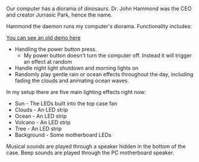 Our computer has a diorama of dinosaurs. Dr. John Hammond was the CEO and creator Jurrasic Park, hence the name. 

Hammond the daemon runs my computer's diorama. Functionality includes:

[You can see an old demo here](https://www.youtube.com/watch?v=PUWBkOYjC0Y)

* Handling the power button press. 
	- My power button doesn't turn the computer off. Instead it will trigger an effect at random
* Handle night light shutdown and morning lights on
* Randomly play gentle rain or ocean effects throughout the day, including fading the clouds and animating ocean waves.

In my setup there are five main lighting effects right now:
 * Sun - The LEDs built into the top case fan
 * Clouds - An LED strip
 * Ocean - An LED strip
 * Volcano - An LED strip
 * Tree - An LED strip
 * Background - Some motherboard LEDs

Musical sounds are played through a speaker hidden in the bottom of the case. Beep sounds are played through the PC motherboard speaker.


